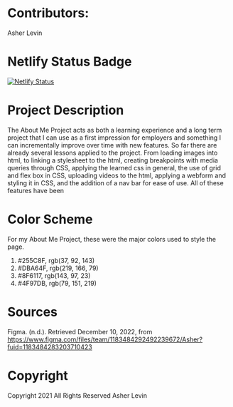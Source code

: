 # Contributors: 

Asher Levin

# Netlify Status Badge

[![Netlify Status](https://api.netlify.com/api/v1/badges/2090fc8f-c4fe-46dc-a1f8-f1d2f3a347d6/deploy-status)](https://app.netlify.com/sites/about-me-asher700/deploys)

# Project Description
The About Me Project acts as both a learning experience and a long term project that I can use as a first impression for employers and something I can incrementally improve over time with new features. So far there are already several lessons applied to the project. From loading images into html, to linking a stylesheet to the html, creating breakpoints with media queries through CSS, applying the learned css in general, the use of grid and flex box in CSS, uploading videos to the html, applying a webform and styling it in CSS, and the addition of a nav bar for ease of use. All of these features have been 

# Color Scheme
For my About Me Project, these were the major colors used to style the page. 

1. #255C8F, rgb(37, 92, 143)
2. #DBA64F, rgb(219, 166, 79)
3. #8F6117, rgb(143, 97, 23)
4. #4F97DB, rgb(79, 151, 219)

# Sources

Figma. (n.d.). Retrieved December 10, 2022, from 
https://www.figma.com/files/team/1183484292492239672/Asher?fuid=1183484283203710423 

# Copyright

Copyright 2021 All Rights Reserved Asher Levin 
